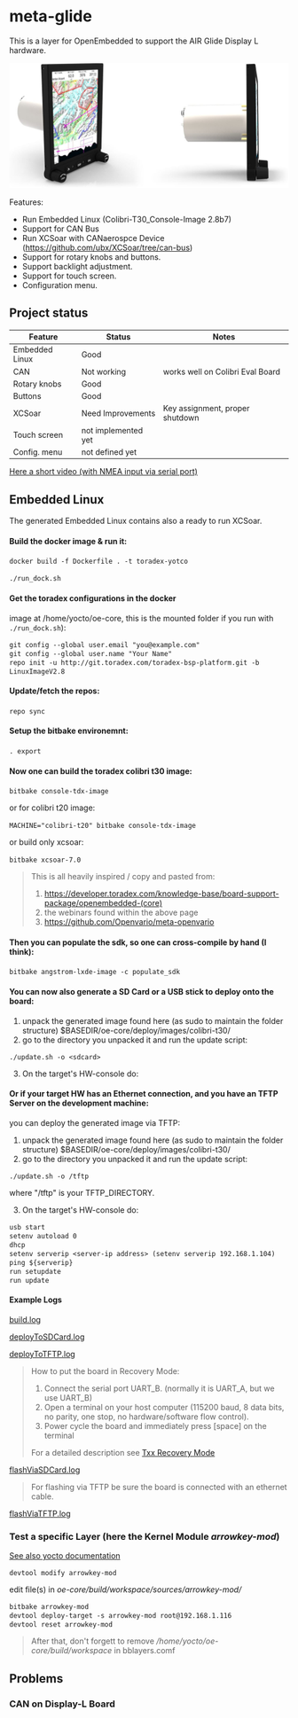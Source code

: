 # meta-glide
This is a layer for OpenEmbedded to support the AIR Glide Display L hardware.

![img.png](documents/images/displayL.png)

Features:
* Run Embedded Linux (Colibri-T30_Console-Image 2.8b7)
* Support for CAN Bus
* Run XCSoar with CANaerospce Device (https://github.com/ubx/XCSoar/tree/can-bus)
* Support for rotary knobs and buttons. 
* Support backlight adjustment.
* Support for touch screen.
* Configuration menu.

## Project status
| Feature | Status | Notes |
--- | --- | ---
| Embedded Linux | Good |  |
| CAN | Not working | works well on Colibri Eval Board |
| Rotary knobs | Good | |
| Buttons | Good | |
| XCSoar | Need Improvements | Key assignment, proper shutdown |
| Touch screen | not implemented yet | |
| Config. menu | not defined yet | |

[Here a short video (with NMEA input via serial port)](https://youtu.be/IahGqsdgllc)

## Embedded Linux
The generated Embedded Linux contains also a ready to run XCSoar.
#### Build the docker image & run it:

 ``````docker build -f Dockerfile . -t toradex-yotco``````
 
 ``````./run_dock.sh``````

#### Get the toradex configurations in the docker 
image at /home/yocto/oe-core, this is the mounted folder if you run with ``````./run_dock.sh``````):

``````
git config --global user.email "you@example.com"
git config --global user.name "Your Name"
repo init -u http://git.toradex.com/toradex-bsp-platform.git -b LinuxImageV2.8
``````

#### Update/fetch the repos:

`repo sync`

#### Setup the bitbake environemnt:

`. export`

#### Now one can build the toradex colibri t30 image:

`bitbake console-tdx-image`

or for colibri t20 image:

`MACHINE="colibri-t20" bitbake console-tdx-image`

or build only xcsoar:

`bitbake xcsoar-7.0`
 
>This is all heavily inspired / copy and pasted from:
> 1. <https://developer.toradex.com/knowledge-base/board-support-package/openembedded-(core)>
> 2. the webinars found within the above page
> 3. <https://github.com/Openvario/meta-openvario>


#### Then you can populate the sdk, so one can cross-compile by hand (I think):

``````bitbake angstrom-lxde-image -c populate_sdk``````

#### You can now also generate a SD Card or a USB stick to deploy onto the board:
1. unpack the generated image found here (as sudo to maintain the folder structure)
  $BASEDIR/oe-core/deploy/images/colibri-t30/
2. go to the directory you unpacked it and run the update script:
``````
./update.sh -o <sdcard>
``````

3. On the target's HW-console do:

#### Or if your target HW has an Ethernet connection, and you have an TFTP Server on the development machine:
you can deploy the generated image via TFTP:
1. unpack the generated image found here (as sudo to maintain the folder structure)
   $BASEDIR/oe-core/deploy/images/colibri-t30/
2. go to the directory you unpacked it and run the update script:
``````
./update.sh -o /tftp
``````
where "/tftp" is your TFTP_DIRECTORY.

3. On the target's HW-console do:
``````
usb start
setenv autoload 0
dhcp
setenv serverip <server-ip address> (setenv serverip 192.168.1.104)
ping ${serverip}
run setupdate
run update
``````

#### Example Logs
[build.log](documents/logs/build.log)

[deployToSDCard.log](documents/logs/deployToSDCard.log)

[deployToTFTP.log](documents/logs/deployToTFTP.log)

> How to put the board in Recovery Mode:
> 1. Connect the serial port UART_B. (normally it is UART_A, but we use UART_B)
> 2. Open a terminal on your host computer (115200 baud, 8 data bits, no parity, one stop, no hardware/software flow control).
> 3. Power cycle the board and immediately press [space] on the terminal
> 
>For a detailed description see [Txx Recovery Mode](https://developer.toradex.com/knowledge-base/txx-recovery-mode#1-colibri-t30)

[flashViaSDCard.log](documents/logs/flashViaSDCard.log)

> For flashing via TFTP be sure the board is connected with an ethernet cable.

[flashViaTFTP.log](documents/logs/flashViaTFTP.log)

### Test a specific Layer (here the Kernel Module *arrowkey-mod*)
[See also yocto documentation](https://wiki.yoctoproject.org/wiki/index.php?title=TipsAndTricks/Patching_the_source_for_a_recipe&oldid=61374)
``````
devtool modify arrowkey-mod
``````
edit file(s) in *oe-core/build/workspace/sources/arrowkey-mod/*
``````
bitbake arrowkey-mod
devtool deploy-target -s arrowkey-mod root@192.168.1.116
devtool reset arrowkey-mod
``````
> After that, don't forgett to remove */home/yocto/oe-core/build/workspace* in bblayers.comf
## Problems
### CAN on Display-L Board

